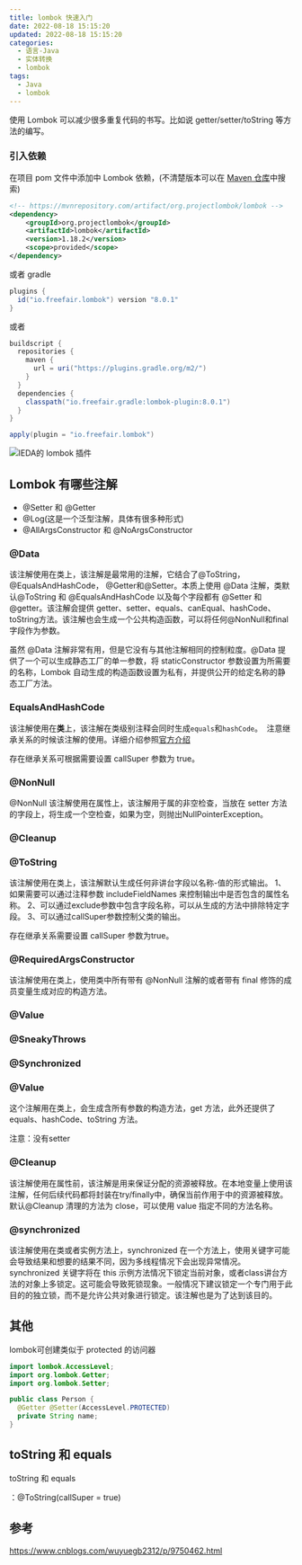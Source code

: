 ```yaml
---
title: lombok 快速入门
date: 2022-08-18 15:15:20
updated: 2022-08-18 15:15:20
categories:
  - 语言-Java
  - 实体转换
  - lombok
tags:
  - Java
  - lombok
---
```


使用 Lombok 可以减少很多重复代码的书写。比如说 getter/setter/toString 等方法的编写。

### 引入依赖

在项目 pom 文件中添加中 Lombok 依赖，(不清楚版本可以在 [Maven 仓库](http://mvnrepository.com/)中搜索)

```xml
<!-- https://mvnrepository.com/artifact/org.projectlombok/lombok -->
<dependency>
    <groupId>org.projectlombok</groupId>
    <artifactId>lombok</artifactId>
    <version>1.18.2</version>
    <scope>provided</scope>
</dependency>
```

<!-- more -->

或者 gradle

```groovy
plugins {
  id("io.freefair.lombok") version "8.0.1"
}
```

或者

```groovy
buildscript {
  repositories {
    maven {
      url = uri("https://plugins.gradle.org/m2/")
    }
  }
  dependencies {
    classpath("io.freefair.gradle:lombok-plugin:8.0.1")
  }
}

apply(plugin = "io.freefair.lombok")
```

![IEDA的 lombok 插件](https://upload-images.jianshu.io/upload_images/1662509-c281aba8807a60ad.png?imageMogr2/auto-orient/strip%7CimageView2/2/w/1240)

## Lombok 有哪些注解

* @Setter 和 @Getter
* @Log(这是一个泛型注解，具体有很多种形式)
* @AllArgsConstructor 和 @NoArgsConstructor

### @Data

该注解使用在类上，该注解是最常用的注解，它结合了@ToString，@EqualsAndHashCode， @Getter和@Setter。本质上使用 @Data 注解，类默认@ToString 和 @EqualsAndHashCode 以及每个字段都有 @Setter 和 @getter。该注解会提供 getter、setter、equals、canEqual、hashCode、toString方法。该注解也会生成一个公共构造函数，可以将任何@NonNull和final字段作为参数。

虽然 @Data 注解非常有用，但是它没有与其他注解相同的控制粒度。@Data 提供了一个可以生成静态工厂的单一参数，将 staticConstructor 参数设置为所需要的名称，Lombok 自动生成的构造函数设置为私有，并提供公开的给定名称的静态工厂方法。

### EqualsAndHashCode

该注解使用在**类**上，该注解在类级别注释会同时生成`equals`和`hashCode`。 
注意继承关系的时候该注解的使用。详细介绍参照[官方介绍](http://jnb.ociweb.com/jnb/jnbJan2010.html)

存在继承关系可根据需要设置 callSuper 参数为 true。

### @NonNull

@NonNull 该注解使用在属性上，该注解用于属的非空检查，当放在 setter 方法的字段上，将生成一个空检查，如果为空，则抛出NullPointerException。

### @Cleanup

### @ToString

该注解使用在类上，该注解默认生成任何非讲台字段以名称-值的形式输出。
1、如果需要可以通过注释参数 includeFieldNames 来控制输出中是否包含的属性名称。
2、可以通过exclude参数中包含字段名称，可以从生成的方法中排除特定字段。
3、可以通过callSuper参数控制父类的输出。

存在继承关系需要设置 callSuper 参数为true。

### @RequiredArgsConstructor

该注解使用在类上，使用类中所有带有 @NonNull 注解的或者带有 final 修饰的成员变量生成对应的构造方法。

### @Value

### @SneakyThrows

### @Synchronized

### @Value
这个注解用在类上，会生成含所有参数的构造方法，get 方法，此外还提供了equals、hashCode、toString 方法。

注意：没有setter

### @Cleanup

该注解使用在属性前，该注解是用来保证分配的资源被释放。在本地变量上使用该注解，任何后续代码都将封装在try/finally中，确保当前作用于中的资源被释放。默认@Cleanup 清理的方法为 close，可以使用 value 指定不同的方法名称。

### @synchronized

该注解使用在类或者实例方法上，synchronized 在一个方法上，使用关键字可能会导致结果和想要的结果不同，因为多线程情况下会出现异常情况。synchronized
关键字将在 this 示例方法情况下锁定当前对象，或者class讲台方法的对象上多锁定。这可能会导致死锁现象。一般情况下建议锁定一个专门用于此目的的独立锁，而不是允许公共对象进行锁定。该注解也是为了达到该目的。

## 其他

lombok可创建类似于 protected 的访问器

```java
import lombok.AccessLevel;
import org.lombok.Getter;
import org.lombok.Setter;

public class Person {
  @Getter @Setter(AccessLevel.PROTECTED)
  private String name;
}
```

## toString 和 equals

toString 和 equals

：@ToString(callSuper = true)

## 参考

<https://www.cnblogs.com/wuyuegb2312/p/9750462.html>

